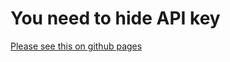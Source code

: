 # You need to hide API key
[Please see this on github pages](https://olto3sugi3.github.io/blog-apikey-1/)
